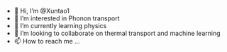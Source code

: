 - 👋 Hi, I’m @Xuntao1
- 👀 I’m interested in Phonon transport
- 🌱 I’m currently learning physics
- 💞️ I’m looking to collaborate on thermal transport and machine learning
- 📫 How to reach me ...

<!---
Xuntao1/Xuntao1 is a ✨ special ✨ repository because its `README.md` (this file) appears on your GitHub profile.
You can click the Preview link to take a look at your changes.
--->

